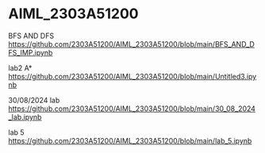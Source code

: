 # AIML_2303A51200
BFS AND DFS https://github.com/2303A51200/AIML_2303A51200/blob/main/BFS_AND_DFS_IMP.ipynb

lab2 A* https://github.com/2303A51200/AIML_2303A51200/blob/main/Untitled3.ipynb

30/08/2024 lab https://github.com/2303A51200/AIML_2303A51200/blob/main/30_08_2024_lab.ipynb

lab 5 https://github.com/2303A51200/AIML_2303A51200/blob/main/lab_5.ipynb

